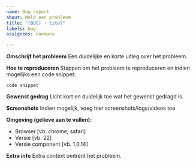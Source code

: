 ```yaml
---
name: Bug report
about: Meld een probleem
title: "[BUG] - titel"
labels: bug
assignees: coemans

---
```


**Omschrijf het probleem**
Een duidelijke en korte uitleg over het probleem.

**Hoe te reproduceren**
Stappen om het probleem te reproduceren en indien mogelijks een code snippet:

`code snippet`

**Gewenst gedrag**
Licht kort en duidelijk toe wat het gewenst gedragd is.

**Screenshots**
Indien mogelijk, voeg hier screenshots/logs/videos toe

**Omgeving (gelieve aan te vullen):**
 - Browser [vb. chrome, safari]
 - Versie [vb. 22]
 - Versie component [vb. 1.0.14]

**Extra info**
Extra context omtrent het probleem.
